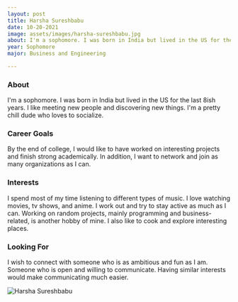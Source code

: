 ```yaml
---
layout: post
title: Harsha Sureshbabu 
date: 10-20-2021
image: assets/images/harsha-sureshbabu.jpg
about: I'm a sophomore. I was born in India but lived in the US for the last 8ish years. I like meeting new people and discovering new things. I'm a pretty chill dude who loves to socialize.
year: Sophomore
major: Business and Engineering

---
```


### About

I'm a sophomore. I was born in India but lived in the US for the last 8ish years. I like meeting new people and discovering new things. I'm a pretty chill dude who loves to socialize.

### Career Goals

By the end of college, I would like to have worked on interesting projects and finish strong academically. In addition, I want to network and join as many organizations as I can.

### Interests

I spend most of my time listening to different types of music. I love watching movies, tv shows, and anime. I work out and try to stay active as much as I can. Working on random projects, mainly programming and business-related, is another hobby of mine. I also like to cook and explore interesting places. 

### Looking For

I wish to connect with someone who is as ambitious and fun as I am. Someone who is open and willing to communicate. Having similar interests would make communicating much easier.

<div class="text-center my-5">
    <img src="{ "assets/images/harsha-sureshbabu.jpg" | absolute_url }" alt="Harsha Sureshbabu" class="rounded post-img" />
</div>
